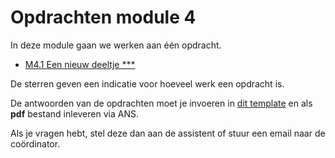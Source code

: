 # Opdrachten module 4
<!--REF\label{/opdrachten-module-4/opdrachten}-->

In deze module gaan we werken aan één opdracht. 

* [M4.1 Een nieuw deeltje \*\*\*](/opdrachten-module-4/eennieuwdeeltje)

De sterren geven een indicatie voor hoeveel werk een opdracht is. 

De antwoorden van de opdrachten moet je invoeren in [dit template](https://das.mprog.nl/course/42%20Opdrachten%20Module%204/00%20Opdrachten/InlevertemplateModule4.docx) en als **pdf** bestand inleveren via ANS. 

Als je vragen hebt, stel deze dan aan de assistent of stuur een email naar de coördinator.








